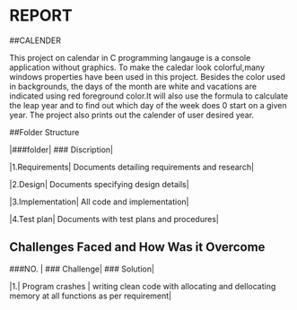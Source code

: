 
# REPORT


##CALENDER

This project on calendar in C programming langauge is a console application without graphics. To make the caledar look colorful,many windows properties have been used in this project. Besides the color used in backgrounds, the days of the month are white and vacations are indicated using red foreground color.It will also use the formula to calculate the leap year and to find out which day of the week does 0 start on a given year. The project also prints out the calender of user desired year. 





##Folder Structure

|###folder|  ### Discription|

|1.Requirements| Documents detailing requirements and research|

|2.Design| Documents specifying design details|

|3.Implementation| All code and implementation|

|4.Test plan| Documents with test plans and procedures|



## Challenges Faced and How Was it Overcome 
 
 ###NO. | ### Challenge| ### Solution|
 
 |1.| Program crashes | writing clean code with allocating and dellocating memory at all functions as per requirement| 
